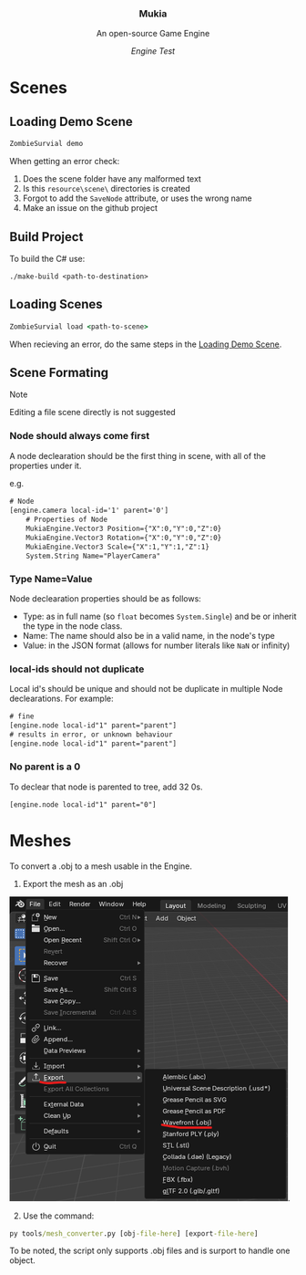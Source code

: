 <div align="center">

<h3>Mukia</h3>
An open-source Game Engine

<i>Engine Test</i>

</div>

# Scenes

## Loading Demo Scene

```cmd
ZombieSurvial demo
```

When getting an error check:

1. Does the scene folder have any malformed text
2. Is this `resource\scene\` directories is created
3. Forgot to add the `SaveNode` attribute, or uses the wrong name
4. Make an issue on the github project

## Build Project

To build the C# use:

```CMD
./make-build <path-to-destination>
```

## Loading Scenes

```cmd
ZombieSurvial load <path-to-scene>
```

When recieving an error, do the same steps in the [Loading Demo Scene](#loading-demo-scene).

## Scene Formating

> [!NOTE]
> Editing a file scene directly is not suggested

### Node should always come first

A node declearation should be the first thing in scene, with all of the properties under it.

e.g.

```scene
# Node
[engine.camera local-id='1' parent='0']
	# Properties of Node
	MukiaEngine.Vector3 Position={"X":0,"Y":0,"Z":0}
	MukiaEngine.Vector3 Rotation={"X":0,"Y":0,"Z":0}
	MukiaEngine.Vector3 Scale={"X":1,"Y":1,"Z":1}
	System.String Name="PlayerCamera"
```

### Type Name=Value

Node declearation properties should be as follows:

- Type: as in full name (so `float` becomes `System.Single`) and be or inherit the type in the node class.
- Name: The name should also be in a valid name, in the node's type
- Value: in the JSON format (allows for number literals like `NaN` or infinity)

### local-ids should not duplicate

Local id's should be unique and should not be duplicate in multiple Node declearations. For example:

```scene
# fine
[engine.node local-id"1" parent="parent"]
# results in error, or unknown behaviour
[engine.node local-id"1" parent="parent"]
```

### No parent is a 0

To declear that node is parented to tree, add 32 0s.

```scene
[engine.node local-id"1" parent="0"]
```

# Meshes

To convert a .obj to a mesh usable in the Engine.

1. Export the mesh as an .obj

![In blender, File/Export/Wavefront (.obj)](/docs/export-mesh-example.png).

2. Use the command:

```bat
py tools/mesh_converter.py [obj-file-here] [export-file-here]
```

To be noted, the script only supports .obj files and is surport to handle one object.
